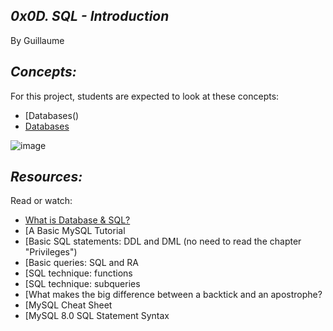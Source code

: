 ## *0x0D. SQL - Introduction*

By Guillaume

## *Concepts:*

For this project, students are expected to look at these concepts:

- [Databases()
- [Databases]()

![image](https://camo.githubusercontent.com/ab1722adfc45ef82987fc0c06fc37296effb7694d38117a6ed9ccd593bc1cbde/68747470733a2f2f73332e616d617a6f6e6177732e636f6d2f696e7472616e65742d70726f6a656374732d66696c65732f686f6c626572746f6e7363686f6f6c2d6869676865722d6c6576656c5f70726f6772616d6d696e672b2f3237322f727463777a2e6a7067)

## *Resources:*

Read or watch:

- [What is Database & SQL?]()
- [A Basic MySQL Tutorial
- [Basic SQL statements: DDL and DML (no need to read the chapter "Privileges")
- [Basic queries: SQL and RA
- [SQL technique: functions
- [SQL technique: subqueries
- [What makes the big difference between a backtick and an apostrophe?
- [MySQL Cheat Sheet
- [MySQL 8.0 SQL Statement Syntax

